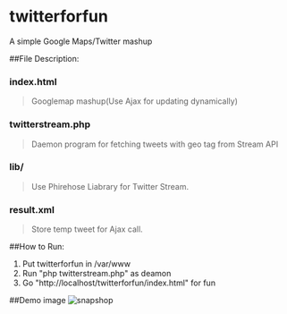 twitterforfun
=============

A simple Google Maps/Twitter mashup

##File Description:

### index.html
>Googlemap mashup(Use Ajax for updating dynamically)

### twitterstream.php		
>Daemon program for fetching tweets with geo tag from Stream API

### lib/								
>Use Phirehose Liabrary for Twitter Stream.

### result.xml					
>	Store temp tweet for Ajax call.

##How to Run:
1. Put twitterforfun in /var/www
2. Run "php twitterstream.php" as deamon
3. Go "http://localhost/twitterforfun/index.html" for fun

##Demo image
![snapshop](http://github.com/ipmsteven/twitterforfun/demo.png)

